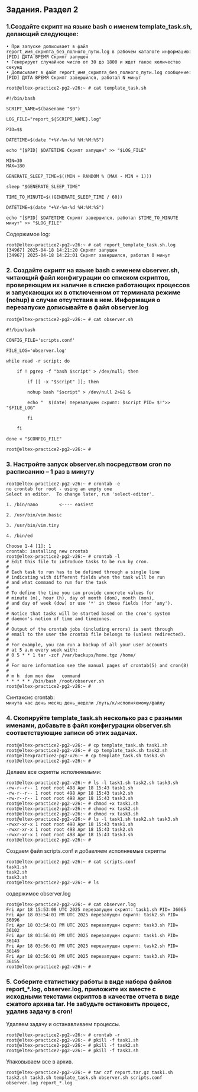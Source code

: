 ## Задания. Раздел 2
### 1.Создайте скрипт на языке bash с именем template_task.sh, делающий следующее:
`• При запуске дописывает в файл report_имя_скрипта_без_полного_пути.log в рабочем каталоге информацию: [PID] ДАТА ВРЕМЯ Скрипт запущен`  
`• Генерирует случайное число от 30 до 1800 и ждет такое количество секунд`   
`• Дописывает в файл report_имя_скрипта_без_полного_пути.log сообщение: [PID] ДАТА ВРЕМЯ Скрипт завершился, работал N минут`  

    root@eltex-practice2-pg2-v26:~ # cat template_task.sh 

    #!/bin/bash

    SCRIPT_NAME=$(basename "$0")

    LOG_FILE="report_${SCRIPT_NAME}.log"

    PID=$$

    DATETIME=$(date "+%Y-%m-%d %H:%M:%S")

    echo "[$PID] $DATETIME Скрипт запущен" >> "$LOG_FILE"

    MIN=30
    MAX=180

    GENERATE_SLEEP_TIME=$((MIN + RANDOM % (MAX - MIN + 1)))

    sleep "$GENERATE_SLEEP_TIME"

    TIME_TO_MINUTE=$((GENERATE_SLEEP_TIME / 60))

    DATETIME=$(date "+%Y-%m-%d %H:%M:%S")

    echo "[$PID] $DATETIME Скрипт завершился, работал $TIME_TO_MINUTE минут" >> "$LOG_FILE"
Содержимое log:

    root@eltex-practice2-pg2-v26:~ # cat report_template_task.sh.log   
    [34967] 2025-04-18 14:21:20 Скрипт запущен  
    [34967] 2025-04-18 14:22:01 Скрипт завершился, работал 0 минут  

### 2. Создайте скрипт на языке bash с именем observer.sh, читающий файл конфигурации со списком скриптов, проверяющим их наличие в списке работающих процессов и запускающих их в отключенном от терминала режиме (nohup) в случае отсутствия в нем. Информация о перезапуске дописывайте в файл observer.log

    root@eltex-practice2-pg2-v26:~ # cat observer.sh

    #!/bin/bash

    CONFIG_FILE='scripts.conf'

    FILE_LOG='observer.log'

    while read -r script; do

        if ! pgrep -f "bash $script" > /dev/null; then

            if [[ -x "$script" ]]; then

            nohup bash "$script" > /dev/null 2>&1 &

            echo "  $(date) перезапущен скрипт: $script PID= $!">> "$FILE_LOG"

            fi

        fi

    done < "$CONFIG_FILE"

    root@eltex-practice2-pg2-v26:~ # 


### 3. Настройте запуск observer.sh посредством cron по расписанию – 1 раз в минуту

    root@eltex-practice2-pg2-v26:~ # crontab -e
    no crontab for root - using an empty one
    Select an editor.  To change later, run 'select-editor'.

    1. /bin/nano        <---- easiest

    2. /usr/bin/vim.basic

    3. /usr/bin/vim.tiny

    4. /bin/ed

    Choose 1-4 [1]: 1
    crontab: installing new crontab
    root@eltex-practice2-pg2-v26:~ # crontab -l
    # Edit this file to introduce tasks to be run by cron.
    # 
    # Each task to run has to be defined through a single line
    # indicating with different fields when the task will be run
    # and what command to run for the task
    # 
    # To define the time you can provide concrete values for
    # minute (m), hour (h), day of month (dom), month (mon),
    # and day of week (dow) or use '*' in these fields (for 'any').
    # 
    # Notice that tasks will be started based on the cron's system
    # daemon's notion of time and timezones.
    # 
    # Output of the crontab jobs (including errors) is sent through
    # email to the user the crontab file belongs to (unless redirected).
    # 
    # For example, you can run a backup of all your user accounts
    # at 5 a.m every week with:
    # 0 5 * * 1 tar -zcf /var/backups/home.tgz /home/
    # 
    # For more information see the manual pages of crontab(5) and cron(8)
    # 
    # m h  dom mon dow   command
    * * * * * /bin/bash /root/observer.sh
    root@eltex-practice2-pg2-v26:~ # 

Синтаксис crontab:  
`минута час день месяц день_недели /путь/к/исполняемому/файлу`  

### 4. Скопируйте template_task.sh несколько раз с разными именами, добавьте в файл конфигурации observer.sh соответствующие записи об этих задачах.
    root@eltex-practice2-pg2-v26:~ # cp template_task.sh task1.sh
    root@eltex-practice2-pg2-v26:~ # cp template_task.sh task2.sh
    root@eltexpractice2-pg2-v26:~ # cp template_task.sh task3.sh
    root@eltex-practice2-pg2-v26:~ # 

Делаем все скрипты исполняемыми:  

    root@eltex-practice2-pg2-v26:~ # ls -l task1.sh task2.sh task3.sh
    -rw-r--r-- 1 root root 498 Apr 18 15:43 task1.sh
    -rw-r--r-- 1 root root 498 Apr 18 15:43 task2.sh
    -rw-r--r-- 1 root root 498 Apr 18 15:43 task3.sh
    root@eltex-practice2-pg2-v26:~ # chmod +x task1.sh 
    root@eltex-practice2-pg2-v26:~ # chmod +x task2.sh 
    root@eltex-practice2-pg2-v26:~ # chmod +x task3.sh 
    root@eltex-practice2-pg2-v26:~ # ls -l task1.sh task2.sh task3.sh
    -rwxr-xr-x 1 root root 498 Apr 18 15:43 task1.sh
    -rwxr-xr-x 1 root root 498 Apr 18 15:43 task2.sh
    -rwxr-xr-x 1 root root 498 Apr 18 15:43 task3.sh
    root@eltex-practice2-pg2-v26:~ # 

Создаем файл scripts.conf и добавляем исполняемые скрипты  

    root@eltex-practice2-pg2-v26:~ # cat scripts.conf 
    task1.sh
    task2.sh
    task3.sh
    root@eltex-practice2-pg2-v26:~ # ls

содержимое observer.log

    root@eltex-practice2-pg2-v26:~ # cat observer.log 
    Fri Apr 18 15:53:08 UTC 2025 перезапущен скрипт: task1.sh PID= 36065
    Fri Apr 18 03:54:01 PM UTC 2025 перезапущен скрипт: task2.sh PID= 36096
    Fri Apr 18 03:54:01 PM UTC 2025 перезапущен скрипт: task3.sh PID= 36102
    Fri Apr 18 03:56:01 PM UTC 2025 перезапущен скрипт: task1.sh PID= 36143
    Fri Apr 18 03:56:01 PM UTC 2025 перезапущен скрипт: task2.sh PID= 36149
    Fri Apr 18 03:56:01 PM UTC 2025 перезапущен скрипт: task3.sh PID= 36155
    root@eltex-practice2-pg2-v26:~ # 


### 5. Соберите статистику работы в виде набора файлов report_*.log, observer.log, приложите их вместе с исходными текстами скриптов в качестве отчета в виде сжатого архива tar. Не забудьте остановить процесс, удалив задачу в cron!
Удаляем задачу и останавливаем процессы.

    root@eltex-practice2-pg2-v26:~ # crontab -r 
    root@eltex-practice2-pg2-v26:~ # pkill -f task1.sh
    root@eltex-practice2-pg2-v26:~ # pkill -f task2.sh
    root@eltex-practice2-pg2-v26:~ # pkill -f task3.sh

Упаковываем все в архив.  

    root@eltex-practice2-pg2-v26:~ # tar czf report.tar.gz task1.sh task2.sh task3.sh template_task.sh observer.sh scripts.conf observer.log report_*.log


